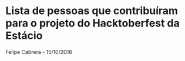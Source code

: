 # Lista de pessoas que contribuíram para o projeto do Hacktoberfest da Estácio
Felipe Cabrera - 15/10/2018

